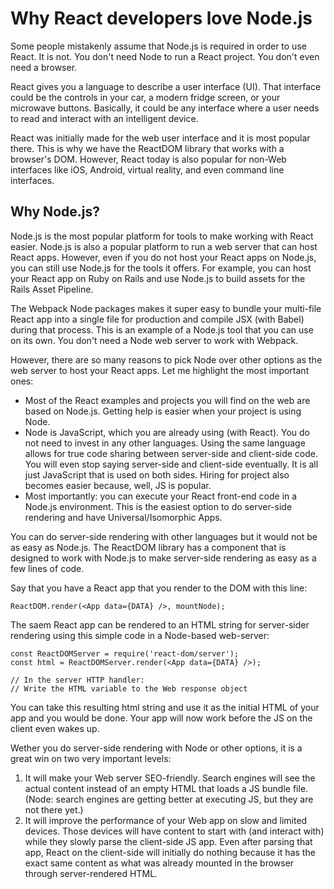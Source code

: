 # Why React developers love Node.js
Some people mistakenly assume that Node.js is required in order to use React. It is not. You don't need Node to run a React project. You don't even need a browser.

React gives you a language to describe a user interface (UI). That interface could be the controls in your car, a modern fridge screen, or your microwave buttons. Basically, it could be any interface where a user needs to read and interact with an intelligent device.

React was initially made for the web user interface and it is most popular there. This is why we have the ReactDOM library that works with a browser's DOM. However, React today is also popular for non-Web interfaces like iOS, Android, virtual reality, and even command line interfaces.

## Why Node.js?
Node.js is the most popular platform for tools to make working with React easier. Node.js is also a popular platform to run a web server that can host React apps. However, even if you do not host your React apps on Node.js, you can still use Node.js for the tools it offers. For example, you can host your React app on Ruby on Rails and use Node.js to build assets for the Rails Asset Pipeline.

The Webpack Node packages makes it super easy to bundle your multi-file React app into a single file for production and compile JSX (with Babel) during that process. This is an example of a Node.js tool that you can use on its own. You don't need a Node web server to work with Webpack.

However, there are so many reasons to pick Node over other options as the web server to host your React apps. Let me highlight the most important ones:

- Most of the React examples and projects you will find on the web are based on Node.js. Getting help is easier when your project is using Node.
- Node is JavaScript, which you are already using (with React). You do not need to invest in any other languages. Using the same language allows for true code sharing between server-side and client-side code. You will even stop saying server-side and client-side eventually. It is all just JavaScript that is used on both sides. Hiring for project also becomes easier because, well, JS is popular.
- Most importantly: you can execute your React front-end code in a Node.js environment. This is the easiest option to do server-side rendering and have Universal/Isomorphic Apps.

You can do server-side rendering with other languages but it would not be as easy as Node.js. The ReactDOM library has a component that is designed to work with Node.js to make server-side rendering as easy as a few lines of code.

Say that you have a React app that you render to the DOM with this line:

```
ReactDOM.render(<App data={DATA} />, mountNode);
```

The saem React app can be rendered to an HTML string for server-sider rendering using this simple code in a Node-based web-server:

```
const ReactDOMServer = require('react-dom/server');
const html = ReactDOMServer.render(<App data={DATA} />);

// In the server HTTP handler:
// Write the HTML variable to the Web response object
```

You can take this resulting html string and use it as the initial HTML of your app and you would be done. Your app will now work before the JS on the client even wakes up.

Wether you do server-side rendering with Node or other options, it is a great win on two  very important levels:

1. It will make your Web server SEO-friendly. Search engines will see the actual content instead of an empty HTML that loads a JS bundle file. (Node: search engines are getting better at executing JS, but they are not there yet.)
2. It will improve the performance of your Web app on slow and limited devices. Those devices will have content to start with (and interact with) while they slowly parse the client-side JS app. Even after parsing that app, React on the client-side will initially do nothing because it has the exact same content as what was already mounted in the browser through server-rendered HTML.

